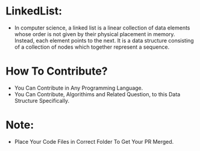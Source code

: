# LinkedList:
- In computer science, a linked list is a linear collection of data elements whose order is not given by their physical placement in memory. Instead, each element points to the next. It is a data structure consisting of a collection of nodes which together represent a sequence.

# How To Contribute?
- You Can Contribute in Any Programming Language.
- You Can Contribute, Algorithims and Related Question, to this Data Structure Specifically.

# Note:
- Place Your Code Files in Correct Folder To Get Your PR Merged.
